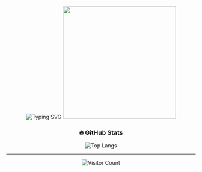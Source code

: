 <!-- Animated Header with Gradient Text -->
<div align="center">
  <img src="https://readme-typing-svg.demolab.com?font=Fira+Code&size=30&duration=3000&pause=1000&color=39FF14&center=true&vCenter=true&width=435&lines=Hi,+I'm+Deep+Banik..;Python+Developer!;Open+Source+Contributor." alt="Typing SVG" />
  
  <!-- Animated GIF -->
  <img src="https://media.giphy.com/media/qgQUggAC3Pfv687qPC/giphy.gif" width="300"/>
</div>

<!-- GitHub Stats with Glow Animation -->
<h3 align="center">🔥 GitHub Stats</h3>
<div align="center">
  
  ![Top Langs](https://github-readme-stats.vercel.app/api/top-langs/?username=deep017i&layout=compact&theme=radical&langs_count=8)
  
---
  
  ![Visitor Count](https://komarev.com/ghpvc/?username=deep017i&color=blueviolet&style=flat-square)
